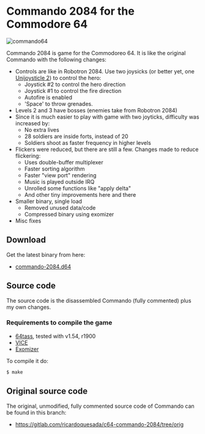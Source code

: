 # Commando 2084 for the Commodore 64

![commando64](https://lh3.googleusercontent.com/CYbhcN1rpUhmLYNjEJ1w2DxtG3BkMeSQivqskxLK_rCTjKBnLBx7NkcdiBmSv_jQO3F6XWBgF4CcEd3vuuD8v5Tt-2_hxgNaQTSJWNAdHLd1vbYC673Ut_IE0uCMeJ0U-NVQNpo7IZQ=-no)

Commando 2084 is game for the Commodoreo 64.
It is like the original Commando with the following changes:

* Controls are like in Robotron 2084. Use two joysicks (or better yet, one [Unijoysticle 2][unijoysticle]) to control the hero:
  * Joystick #2 to control the hero direction
  * Joystick #1 to control the fire direction
  * Autofire is enabled
  * 'Space' to throw grenades.
* Levels 2 and 3 have bosses (enemies take from Robotron 2084)
* Since it is much easier to play with game with two joyticks, difficulty was increased by:
  * No extra lives
  * 28 soldiers are inside forts, instead of 20
  * Soldiers shoot as faster frequency in higher levels
* Flickers were reduced, but there are still a few. Changes made to reduce flickering:
  * Uses double-buffer multiplexer
  * Faster sorting algorithm
  * Faster "view port" rendering
  * Music is played outside IRQ
  * Unrolled some functions like "apply delta"
  * And other tiny improvements here and there
* Smaller binary, single load
  * Removed unused data/code
  * Compressed binary using exomizer
* Misc fixes

[unijoysticle]: https://retro.moe/unijoysticle2/

## Download

Get the latest binary from here:

* [commando-2084.d64][d64]

[d64]: https://gitlab.com/ricardoquesada/c64-commando-2084/blob/master/bin/commando-2084.d64

## Source code

The source code is the disassembled Commando (fully commented) plus my own
changes.

### Requirements to compile the game

* [64tass][64tass], tested with v1.54, r1900
* [VICE][vice]
* [Exomizer][exomizer]

To compile it do:

```sh
$ make
```

[64tass]: http://tass64.sourceforge.net/
[vice]: http://vice-emu.sourceforge.net/
[exomizer]: https://bitbucket.org/magli143/exomizer/wiki/Home

## Original source code

The original, unmodified, fully commented source code of Commando can be found
in this branch:

* https://gitlab.com/ricardoquesada/c64-commando-2084/tree/orig
